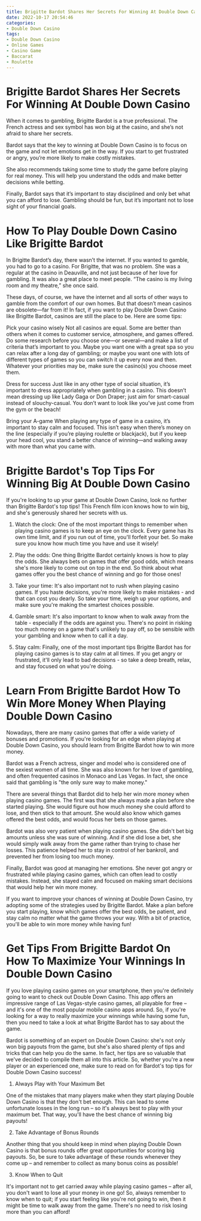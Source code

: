 ```yaml
---
title: Brigitte Bardot Shares Her Secrets For Winning At Double Down Casino 
date: 2022-10-17 20:54:46
categories:
- Double Down Casino
tags:
- Double Down Casino
- Online Games
- Casino Game
- Baccarat
- Roulette
---
```



#  Brigitte Bardot Shares Her Secrets For Winning At Double Down Casino 

When it comes to gambling, Brigitte Bardot is a true professional. The French actress and sex symbol has won big at the casino, and she’s not afraid to share her secrets.

Bardot says that the key to winning at Double Down Casino is to focus on the game and not let emotions get in the way. If you start to get frustrated or angry, you’re more likely to make costly mistakes.

She also recommends taking some time to study the game before playing for real money. This will help you understand the odds and make better decisions while betting.

Finally, Bardot says that it’s important to stay disciplined and only bet what you can afford to lose. Gambling should be fun, but it’s important not to lose sight of your financial goals.

#  How To Play Double Down Casino Like Brigitte Bardot 

In Brigitte Bardot’s day, there wasn’t the internet. If you wanted to gamble, you had to go to a casino. For Brigitte, that was no problem. She was a regular at the casino in Deauville, and not just because of her love for gambling. It was also a great place to meet people. “The casino is my living room and my theatre,” she once said.

These days, of course, we have the internet and all sorts of other ways to gamble from the comfort of our own homes. But that doesn’t mean casinos are obsolete—far from it! In fact, if you want to play Double Down Casino like Brigitte Bardot, casinos are still the place to be. Here are some tips:

Pick your casino wisely
Not all casinos are equal. Some are better than others when it comes to customer service, atmosphere, and games offered. Do some research before you choose one—or several—and make a list of criteria that’s important to you. Maybe you want one with a great spa so you can relax after a long day of gambling; or maybe you want one with lots of different types of games so you can switch it up every now and then. Whatever your priorities may be, make sure the casino(s) you choose meet them.

Dress for success
Just like in any other type of social situation, it’s important to dress appropriately when gambling in a casino. This doesn’t mean dressing up like Lady Gaga or Don Draper; just aim for smart-casual instead of slouchy-casual. You don’t want to look like you’ve just come from the gym or the beach!

Bring your A-game
When playing any type of game in a casino, it’s important to stay calm and focused. This isn’t easy when there’s money on the line (especially if you’re playing roulette or blackjack), but if you keep your head cool, you stand a better chance of winning—and walking away with more than what you came with.

#  Brigitte Bardot's Top Tips For Winning Big At Double Down Casino 


If you're looking to up your game at Double Down Casino, look no further than Brigitte Bardot's top tips! This French film icon knows how to win big, and she's generously shared her secrets with us.

1. Watch the clock: One of the most important things to remember when playing casino games is to keep an eye on the clock. Every game has its own time limit, and if you run out of time, you'll forfeit your bet. So make sure you know how much time you have and use it wisely!

2. Play the odds: One thing Brigitte Bardot certainly knows is how to play the odds. She always bets on games that offer good odds, which means she's more likely to come out on top in the end. So think about what games offer you the best chance of winning and go for those ones!

3. Take your time: It's also important not to rush when playing casino games. If you haste decisions, you're more likely to make mistakes - and that can cost you dearly. So take your time, weigh up your options, and make sure you're making the smartest choices possible.

4. Gamble smart: It's also important to know when to walk away from the table - especially if the odds are against you. There's no point in risking too much money on a game that's unlikely to pay off, so be sensible with your gambling and know when to call it a day.

5. Stay calm: Finally, one of the most important tips Brigitte Bardot has for playing casino games is to stay calm at all times. If you get angry or frustrated, it'll only lead to bad decisions - so take a deep breath, relax, and stay focused on what you're doing.

#  Learn From Brigitte Bardot How To Win More Money When Playing Double Down Casino 

Nowadays, there are many casino games that offer a wide variety of bonuses and promotions. If you're looking for an edge when playing at Double Down Casino, you should learn from Brigitte Bardot how to win more money.

Bardot was a French actress, singer and model who is considered one of the sexiest women of all time. She was also known for her love of gambling, and often frequented casinos in Monaco and Las Vegas. In fact, she once said that gambling is "the only sure way to make money."

There are several things that Bardot did to help her win more money when playing casino games. The first was that she always made a plan before she started playing. She would figure out how much money she could afford to lose, and then stick to that amount. She would also know which games offered the best odds, and would focus her bets on those games.

Bardot was also very patient when playing casino games. She didn't bet big amounts unless she was sure of winning. And if she did lose a bet, she would simply walk away from the game rather than trying to chase her losses. This patience helped her to stay in control of her bankroll, and prevented her from losing too much money.

Finally, Bardot was good at managing her emotions. She never got angry or frustrated while playing casino games, which can often lead to costly mistakes. Instead, she stayed calm and focused on making smart decisions that would help her win more money.

If you want to improve your chances of winning at Double Down Casino, try adopting some of the strategies used by Brigitte Bardot. Make a plan before you start playing, know which games offer the best odds, be patient, and stay calm no matter what the game throws your way. With a bit of practice, you'll be able to win more money while having fun!

#  Get Tips From Brigitte Bardot On How To Maximize Your Winnings In Double Down Casino

If you love playing casino games on your smartphone, then you're definitely going to want to check out Double Down Casino. This app offers an impressive range of Las Vegas-style casino games, all playable for free – and it's one of the most popular mobile casino apps around. So, if you're looking for a way to really maximize your winnings while having some fun, then you need to take a look at what Brigitte Bardot has to say about the game.

Bardot is something of an expert on Double Down Casino: she's not only won big payouts from the game, but she's also shared plenty of tips and tricks that can help you do the same. In fact, her tips are so valuable that we've decided to compile them all into this article. So, whether you're a new player or an experienced one, make sure to read on for Bardot's top tips for Double Down Casino success!

1. Always Play with Your Maximum Bet

One of the mistakes that many players make when they start playing Double Down Casino is that they don't bet enough. This can lead to some unfortunate losses in the long run – so it's always best to play with your maximum bet. That way, you'll have the best chance of winning big payouts!

2. Take Advantage of Bonus Rounds

Another thing that you should keep in mind when playing Double Down Casino is that bonus rounds offer great opportunities for scoring big payouts. So, be sure to take advantage of these rounds whenever they come up – and remember to collect as many bonus coins as possible!

3. Know When to Quit

It's important not to get carried away while playing casino games – after all, you don't want to lose all your money in one go! So, always remember to know when to quit; if you start feeling like you're not going to win, then it might be time to walk away from the game. There's no need to risk losing more than you can afford!